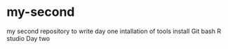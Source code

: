 # my-second
my second repository to write
day one
intallation of tools
install
Git bash R studio
Day two


